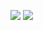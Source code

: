 ![](https://github.com/jfr4nc0/studious-winner/blob/master/generated/languages.svg)
![](https://github.com/jfr4nc0/studious-winner/blob/master/generated/overview.svg)

